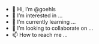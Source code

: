 - 👋 Hi, I’m @goehls
- 👀 I’m interested in ...
- 🌱 I’m currently learning ...
- 💞️ I’m looking to collaborate on ...
- 📫 How to reach me ...

<!---
goehls/goehls is a ✨ special ✨ repository because its `README.md` (this file) appears on your GitHub profile.
You can click the Preview link to take a look at your changes.
--->
